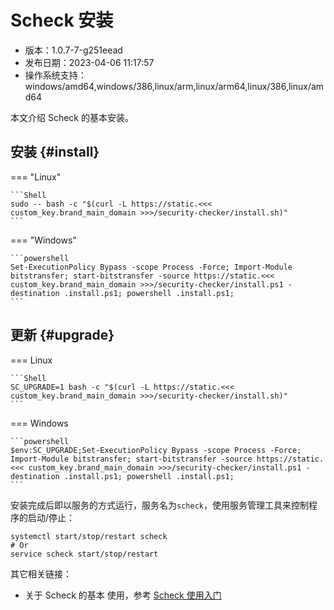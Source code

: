 # Scheck 安装

- 版本：1.0.7-7-g251eead
- 发布日期：2023-04-06 11:17:57
- 操作系统支持：windows/amd64,windows/386,linux/arm,linux/arm64,linux/386,linux/amd64


本文介绍 Scheck 的基本安装。

## 安装 {#install}

<!-- markdownlint-disable MD046 -->
=== "Linux"

    ```Shell
    sudo -- bash -c "$(curl -L https://static.<<< custom_key.brand_main_domain >>>/security-checker/install.sh)"
    ```

=== "Windows"

    ```powershell
    Set-ExecutionPolicy Bypass -scope Process -Force; Import-Module bitstransfer; start-bitstransfer -source https://static.<<< custom_key.brand_main_domain >>>/security-checker/install.ps1 -destination .install.ps1; powershell .install.ps1;
    ```
<!-- markdownlint-enable MD046 -->

## 更新 {#upgrade}

<!-- markdownlint-disable MD046 -->
=== Linux

    ```Shell
    SC_UPGRADE=1 bash -c "$(curl -L https://static.<<< custom_key.brand_main_domain >>>/security-checker/install.sh)"
    ```

=== Windows

    ```powershell
    $env:SC_UPGRADE;Set-ExecutionPolicy Bypass -scope Process -Force; Import-Module bitstransfer; start-bitstransfer -source https://static.<<< custom_key.brand_main_domain >>>/security-checker/install.ps1 -destination .install.ps1; powershell .install.ps1;
    ```
<!-- markdownlint-enable MD046 -->

安装完成后即以服务的方式运行，服务名为`scheck`，使用服务管理工具来控制程序的启动/停止：  

```shell
systemctl start/stop/restart scheck
# Or
service scheck start/stop/restart
```

其它相关链接：

- 关于 Scheck 的基本 使用，参考 [Scheck 使用入门](scheck-how-to.md)
